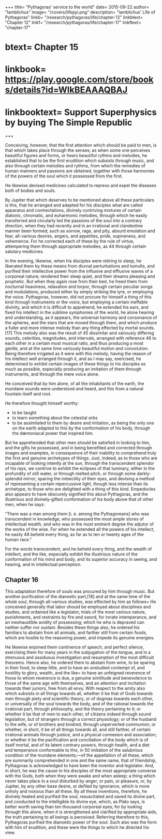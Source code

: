 +++
title= "Pythagoras' service to the world"
date= 2015-09-22
author= "Iamblichus"
image= "/covers/lifepyi.png"
description= "Iamblichus’ Life of Pythagoras"
linkb= "/research/pythagoras/life/chapter-12"
linkbtext= "Chapter 12"
linkf= "/research/pythagoras/life/chapter-17"
linkftext= "chapter-17"
# btext= Chapter 15
# linkbook= https://play.google.com/store/books/details?id=WlkBEAAAQBAJ
# linkbooktext= Support Superphysics by buying The Simple Republic
+++

Conceiving, however, that the first attention which should be paid to men, is that which takes place through the senses; as when some one perceives beautiful figures and forms, or hears beautiful rythms and melodies, he established that to be the first erudition which subsists through music, and also through certain melodies and rythms, from which the remedies of human manners and passions are obtained, together with those harmonies of the powers of the soul which it possessed from the first. 

He likewise devised medicines calculated to repress and expel the diseases both of bodies and souls. 

By Jupiter that which deserves to be mentioned above all these particulars is this, that he arranged and adapted for his disciples what are called apparatus and contrectations, divinely contriving mixtures of certain diatonic, chromatic, and euharmonic melodies, through which he easily transferred and circularly led the passions of the soul into a contrary direction, when they had recently and in an irrational and clandestine manner been formed; such as sorrow, rage, and pity, absurd emulation and fear, all-various desires, angers, and appetites, pride, supineness, and vehemence. For he corrected each of these by the rule of virtue, attempering them through appropriate melodies, as 44 through certain salutary medicines. 

In the evening, likewise, when his disciples were retiring to sleep, he liberated them by these means from diurnal perturbations and tumults, and purified their intellective power from the influxive and effluxive waves of a corporeal nature; rendered their sleep quiet, and their dreams pleasing and prophetic. But when they again rose from their bed, he freed them from nocturnal heaviness, relaxation and torpor, through certain peculiar songs and modulations, produced either by simply striking the lyre, or employing the voice. Pythagoras, however, did not procure for himself a thing of this kind through instruments or the voice, but employing a certain ineffable divinity, and which it is difficult to apprehend, he extended his ears, and fixed his intellect in the sublime symphonies of the world, he alone hearing and understanding, as it appears, the universal harmony and consonance of the spheres, and the stars that are moved through them, and which produce a fuller and more intense melody than any thing effected by mortal sounds.[17] This melody also was the result of 45 dissimilar and variously differing sounds, celerities, magnitudes, and intervals, arranged with reference 46 to each other in a certain most musical ratio, and thus producing a most gentle, and at the same time variously beautiful motion and convolution. Being therefore irrigated as it were with this melody, having the reason of his intellect well arranged through it, and as I may say, exercised, he determined to exhibit certain images of these things to his disciples as much as possible, especially producing an imitation of them through instruments, and through the mere voice alone. 

He conceived that by him alone, of all the inhabitants of the earth, the mundane sounds were understood and heard, and this from a natural fountain itself and root. 

He therefore thought himself worthy:
- to be taught
- to learn something about the celestial orbs
- to be assimilated to them by desire and imitation, as being the only one on the earth adapted to this by the conformation of his body, through the dæmoniacal power that inspired him. 

But he apprehended that other men should be satisfied in looking to him, and the gifts he possessed, and in being benefited and corrected through images and examples, in consequence of their inability to comprehend truly the first and genuine archetypes of things. Just, indeed, as to those who are incapable of looking intently at the sun, through the transcendent splendor of his rays, we contrive to exhibit the eclipses of that luminary, either in the profundity of still water, or through melted pitch, or through some darkly-splendid mirror; sparing the imbecility of their eyes, and devising a method of representing a certain repercussive light, though less intense than its archetype, to those who are delighted with a thing of this kind. Empedocles also appears to have obscurely signified this about Pythagoras, and the illustrious and divinely-gifted conformation of his body above that of other men, when he says:

“There was a man among them [i. e. among the Pythagoreans] who was transcendent in knowledge, who possessed the most ample stores of intellectual wealth, and who was in the most eminent degree the adjutor of the works of the wise. For when he extended all the powers of his intellect, he easily 48 beheld every thing, as far as to ten or twenty ages of the human race.”

For the words transcendent, and he beheld every thing, and the wealth of intellect, and the like, especially exhibit the illustrious nature of the conformation of his mind and body, and its superior accuracy in seeing, and hearing, and in intellectual perception.


## Chapter 16

This adaptation therefore of souls was procured by him through music. But another purification of the dianoetic part,[18] and at the same time of the whole soul, through all-various studies, was effected by him as follows= He conceived generally that labor should be employed about disciplines and studies, and ordained like a legislator, trials of the most various nature, punishments, and restraints by fire and sword, for innate intemperance, and an inexhaustible avidity of possessing; which he who is depraved can neither suffer nor sustain. Besides these things also, he ordered his familiars to abstain from all animals, and farther still from certain foods, which are hostile to the reasoning power, and impede its genuine energies. 

He likewise enjoined them continence of speech, and perfect silence, exercising them for many years in the subjugation of the tongue, and in a strenuous and assiduous investigation and resumption of the most difficult theorems. Hence also, he ordered them to abstain from wine, to be sparing in their food, to sleep little, and to have an unstudied contempt of, and hostility to glory, wealth, and the like= to have an unfeigned reverence of those to whom reverence is due, a genuine similitude and benevolence to those of the same age with themselves, and an attention and incitation towards their juniors, free from all envy. With respect to the amity also which subsists in all things towards all, whether it be that of Gods towards men through piety and scientific theory, or of dogmas towards each other, or universally of the soul towards the body, and of the rational towards the irrational part, through philosophy, and the theory pertaining to it; or whether it be that of men to each other, of citizens indeed through sound legislation, but of strangers through a correct physiology; or of the husband to the wife, or of brothers and kindred, through unperverted communion; or whether, in short, it be of all things towards all, and still farther, of certain irrational animals through justice, and a physical connexion and association; or whether it be the pacification and conciliation of the body which is of itself mortal, and of its latent contrary powers, through health, and a diet and temperance conformable to this, in 50 imitation of the salubrious condition of the mundane elements;—of the appellation of all these, which are summarily comprehended in one and the same name, that of friendship, Pythagoras is acknowledged to have been the inventor and legislator. And, in short, he was the cause to his disciples of the most appropriate converse with the Gods, both when they were awake and when asleep; a thing which never takes place in a soul disturbed by anger, or pain, or pleasure, or, by Jupiter, by any other base desire, or defiled by ignorance, which is more unholy and noxious than all these. By all these inventions, therefore, he divinely healed and purified the soul, resuscitated and saved its divine part, and conducted to the intelligible its divine eye, which, as Plato says, is better worth saving than ten thousand corporeal eyes; for by looking through this alone, when it is strengthened and clarified by appropriate aids, the truth pertaining to all beings is perceived. Referring therefore to this, Pythagoras purified the dianoetic power of the soul. Such also was the form with him of erudition, and these were the things to which he directed his view.
